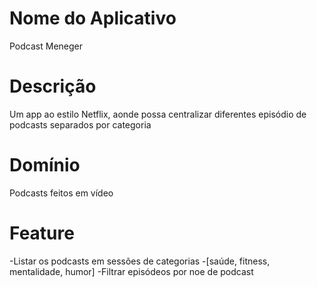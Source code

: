 # Nome do Aplicativo
Podcast Meneger

# Descrição
Um app ao estilo Netflix, aonde possa centralizar diferentes episódio de podcasts separados por categoria


# Domínio 
Podcasts feitos em vídeo

# Feature
-Listar os podcasts em sessões de categorias
    -[saúde, fitness, mentalidade, humor]
-Filtrar episódeos por noe de podcast
